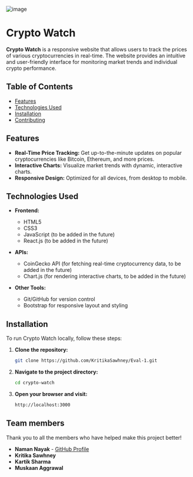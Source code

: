 ![image](https://github.com/user-attachments/assets/3a65ce9f-349b-4a20-9d44-51b88a2132a9)

# Crypto Watch

**Crypto Watch** is a responsive website that allows users to track the prices of various cryptocurrencies in real-time. The website provides an intuitive and user-friendly interface for monitoring market trends and individual crypto performance.

## Table of Contents

- [Features](#features)
- [Technologies Used](#technologies-used)
- [Installation](#installation)
- [Contributing](#contributing)

## Features

- **Real-Time Price Tracking:** Get up-to-the-minute updates on popular cryptocurrencies like Bitcoin, Ethereum, and more prices.
- **Interactive Charts:** Visualize market trends with dynamic, interactive charts.
- **Responsive Design:** Optimized for all devices, from desktop to mobile.

## Technologies Used

- **Frontend:**
  - HTML5
  - CSS3
  - JavaScript (to be added in the future)
  - React.js (to be added in the future)

- **APIs:**
  - CoinGecko API (for fetching real-time cryptocurrency data, to be added in the future)
  - Chart.js (for rendering interactive charts, to be added in the future)

- **Other Tools:**
  - Git/GitHub for version control
  - Bootstrap for responsive layout and styling

## Installation

To run Crypto Watch locally, follow these steps:

1. **Clone the repository:**

   ```bash
   git clone https://github.com/KritikaSawhney/Eval-1.git

2. **Navigate to the project directory:**

   ```bash
   cd crypto-watch
3. **Open your browser and visit:**

   ```bash
   http://localhost:3000

## Team members
Thank you to all the members who have helped make this project better!
- **Naman Nayak** - [GitHub Profile](https://github.com/Namann-14)
- **Kritika Sawhney**
- **Kartik Sharma**
- **Muskaan Aggrawal**
  
   
